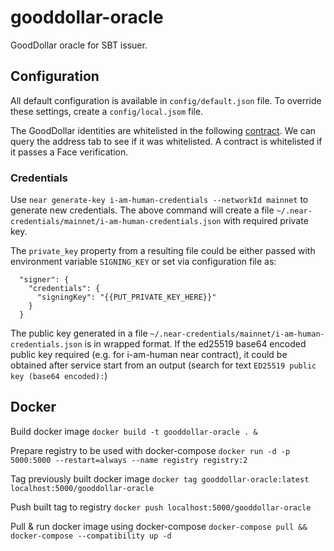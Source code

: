 # gooddollar-oracle

GoodDollar oracle for SBT issuer.

## Configuration

All default configuration is available in `config/default.json` file.
To override these settings, create a `config/local.jsom` file.

The GoodDollar identities are whitelisted in the following [contract](https://explorer.fuse.io/address/0x2F9C28de9e6d44b71B91b8BA337A5D82e308E7BE/internal-transactions#address-tabs). We can query the address tab to see if it was whitelisted.
A contract is whitelisted if it passes a Face verification.

### Credentials

Use `near generate-key i-am-human-credentials --networkId mainnet` to generate new credentials.
The above command will create a file `~/.near-credentials/mainnet/i-am-human-credentials.json` with required private key.

The `private_key` property from a resulting file could be either passed with environment variable `SIGNING_KEY` or set via configuration file as:

```
  "signer": {
    "credentials": {
      "signingKey": "{{PUT_PRIVATE_KEY_HERE}}"
    }
  }
```

The public key generated in a file `~/.near-credentials/mainnet/i-am-human-credentials.json` is in wrapped format.
If the ed25519 base64 encoded public key required (e.g. for i-am-human near contract), it could be obtained after service start from
an output (search for text `ED25519 public key (base64 encoded):`)

## Docker

Build docker image
`docker build -t gooddollar-oracle . &`

Prepare registry to be used with docker-compose
`docker run -d -p 5000:5000 --restart=always --name registry registry:2`

Tag previously built docker image
`docker tag gooddollar-oracle:latest localhost:5000/gooddollar-oracle`

Push built tag to registry
`docker push localhost:5000/gooddollar-oracle`

Pull & run docker image using docker-compose
`docker-compose pull && docker-compose --compatibility up -d`
